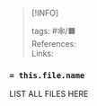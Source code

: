 
> [!INFO]
> 
> tags:  #🕸️/🟧️   
> References:   
> Links: 


### `= this.file.name`
 
LIST ALL FILES HERE
